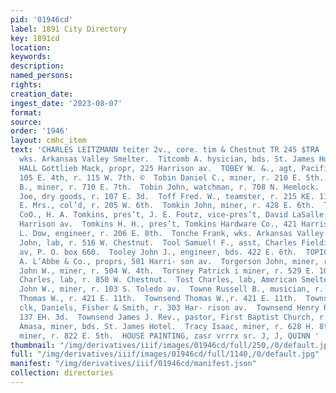 ```yaml
---
pid: '01946cd'
label: 1891 City Directory
key: 1891cd
location: 
keywords: 
description: 
named_persons: 
rights: 
creation_date: 
ingest_date: '2023-08-07'
format: 
source: 
order: '1946'
layout: cmhc_item
text: 'CHARLES LEITZMANN teiter 2v., core. tim & Chestnut TR 245 $TRA  Tirkelson Chris.,
  wks. Arkansas Valley Smelter.  Titcomb A. hysician, bds. St. James Hotel.  TIVOLA
  HALL Gottlieb Mack, propr, 225 Harrison av.  TOBEY W. &., agt, Pacific Express Co.,
  105 E. 4th, r. 115 W. 7th. ©  Tobin Daniel C., miner, r. 210 E. 5th.  Tobin James
  B., miner, r. 710 E. 7th.  Tobin John, watchman, r. 708 N. Hemlock.  Tobolowsky
  Joe, dry goods, r. 107 E. 3d.  Toff Fred. W., teamster, r. 215 KE. 11th.  Toliver
  E. Mrs., col’d, r. 205 W. 6th.  Tomkin John, miner, r. 428 E. 6th.  TOMKINS HARDWARE
  CoO., H. A. Tomkins, pres’t, J. E. Foutz, vice-pres’t, David LaSalle, sec’y, 431
  Harrison av.  Tomkins H. H., pres’t, Tomkins Hardware Co., 421 Harrison av.  Tomkins
  L. Dow, engineer, r. 206 E. 8th.  Tonche Frank, wks. Arkansas Valley Smelter.  ‘Ponig
  John, lab, r. 516 W. Chestnut.  Tool Samuel! F., asst, Charles Fielding, 512 Harrison
  av, P. O. box 660.  Tooley John J., engineer, bds. 422 E. 6th.  TOPIC SALOON, George
  A. L’Abbe & Co., proprs, 501 Harri- son av.  Torgerson John, miner, r. 201 HE. 8th.  Torpey
  John W., miner, r. 504 W. 4th.  Torsney Patrick i miner, r. 529 E. 10th.  Torst
  Charles, lab, r. 850 W. Chestnut.  Tost Charles, lab, American Smelter.  Towers
  John W., miner, r. 103 S. Toledo av.  Towne Russell B., musician, r. 618 W. Chestnut.  Townend
  Thomas W., r. 421 E. 11th.  Townsend Thomas W.,r. 421 E. 11th.  Townsend Byron H.,
  clk, Daniels, Fisher & Smith, r. 303 Har- rison av.  Townsend Henry R., col’d, barber,
  137 EH. 3d.  Townsend James J. Rev., pastor, First Baptist Church, r. 308  . 6th.  Tracy
  Amasa, miner, bds. St. James Hotel.  Tracy Isaac, miner, r. 628 H. 8th.  Tracy Peter,
  miner, r. 822 E. 5th.  HOUSE PAINTING, zasr vrrrx sr. J, J, QUINN '
thumbnail: "/img/derivatives/iiif/images/01946cd/full/250,/0/default.jpg"
full: "/img/derivatives/iiif/images/01946cd/full/1140,/0/default.jpg"
manifest: "/img/derivatives/iiif/01946cd/manifest.json"
collection: directories
---
```

